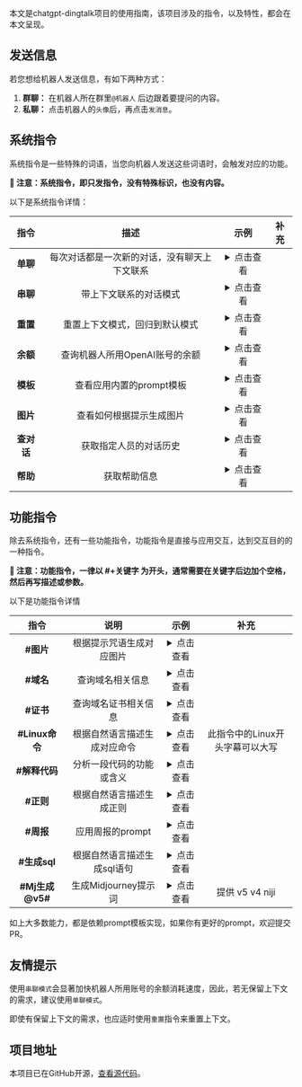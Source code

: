 本文是chatgpt-dingtalk项目的使用指南，该项目涉及的指令，以及特性，都会在本文呈现。

## 发送信息

若您想给机器人发送信息，有如下两种方式：

1. **群聊：** 在机器人所在群里`@机器人` 后边跟着要提问的内容。
2. **私聊：** 点击机器人的`头像`后，再点击`发消息`。

## 系统指令

系统指令是一些特殊的词语，当您向机器人发送这些词语时，会触发对应的功能。

**📢 注意：系统指令，即只发指令，没有特殊标识，也没有内容。**

以下是系统指令详情：


|    指令    |                     描述                     |                             示例                             | 补充 |
| :--------: | :------------------------------------------: | :----------------------------------------------------------: | :--: |
|  **单聊**  | 每次对话都是一次新的对话，没有聊天上下文联系 |    <details><br /><summary>点击查看</summary><br /><img src="https://cdn.staticaly.com/gh/eryajf/tu/main/img/image_20230404_193608.jpg"><br /></details>                                                          |      |
|  **串聊**  |            带上下文联系的对话模式            |     <details><br /><summary>点击查看</summary><br /><img src="https://cdn.staticaly.com/gh/eryajf/tu/main/img/image_20230404_193608.jpg"><br /></details>                                                         |      |
|  **重置**  |        重置上下文模式，回归到默认模式        |        <details><br /><summary>点击查看</summary><br /><img src="https://cdn.staticaly.com/gh/eryajf/tu/main/img/image_20230404_193608.jpg"><br /></details>                                                      |      |
|  **余额**  | 查询机器人所用OpenAI账号的余额 |       <details><br /><summary>点击查看</summary><br /><img src="https://cdn.staticaly.com/gh/eryajf/tu/main/img/image_20230304_222522.jpg"><br /></details>                                                       |      |
|  **模板**  |           查看应用内置的prompt模板           |      <details><br /><summary>点击查看</summary><br /><img src="https://cdn.staticaly.com/gh/eryajf/tu/main/img/image_20230404_193827.jpg"><br /></details>                                                        |      |
|  **图片**  |          查看如何根据提示生成图片          | <details><br /><summary>点击查看</summary><br /><img src="https://cdn.staticaly.com/gh/eryajf/tu/main/img/image_20230404_194125.jpg"><br /></details> |      |
| **查对话** |            获取指定人员的对话历史            |      <details><br /><summary>点击查看</summary><br /><img src="https://cdn.staticaly.com/gh/eryajf/tu/main/img/image_20230404_193938.jpg"><br /></details>                                                        |      |
|  **帮助**  |                 获取帮助信息                 |     <details><br /><summary>点击查看</summary><br /><img src="https://cdn.staticaly.com/gh/eryajf/tu/main/img/image_20230404_202336.jpg"><br /></details>                                                         |      |

## 功能指令

除去系统指令，还有一些功能指令，功能指令是直接与应用交互，达到交互目的的一种指令。

**📢 注意：功能指令，一律以 #+关键字 为开头，通常需要在关键字后边加个空格，然后再写描述或参数。**

以下是功能指令详情

|      指令       |       说明        | 示例 | 补充|
|:-------------:|:---------------:| :--: | :--: |
|    **#图片**    |  根据提示咒语生成对应图片   | <details><br /><summary>点击查看</summary><br /><img src="https://cdn.staticaly.com/gh/eryajf/tu/main/img/image_20230323_150547.jpg"><br /></details> |      |
|    **#域名**    |    查询域名相关信息     |  <details><br /><summary>点击查看</summary><br /><img src="https://cdn.staticaly.com/gh/eryajf/tu/main/img/image_20230404_202620.jpg"><br /></details>    |  |
|    **#证书**    |   查询域名证书相关信息    | <details><br /><summary>点击查看</summary><br /><img src="https://cdn.staticaly.com/gh/eryajf/tu/main/img/image_20230404_202706.jpg"><br /></details>    |  |
| **#Linux命令**  | 根据自然语言描述生成对应命令  | <details><br /><summary>点击查看</summary><br /><img src="https://cdn.staticaly.com/gh/eryajf/tu/main/img/image_20230404_214947.jpg"><br /></details>    | 此指令中的Linux开头字幕可以大写 |
|   **#解释代码**   |  分析一段代码的功能或含义   | <details><br /><summary>点击查看</summary><br /><img src="https://cdn.staticaly.com/gh/eryajf/tu/main/img/image_20230404_215242.jpg"><br /></details>    |  |
|    **#正则**    |  根据自然语言描述生成正则   | <details><br /><summary>点击查看</summary><br /><img src="https://cdn.staticaly.com/gh/eryajf/tu/main/img/image_20230404_220222.jpg"><br /></details>    |  |
|    **#周报**    |   应用周报的prompt   | <details><br /><summary>点击查看</summary><br /><img src="https://cdn.staticaly.com/gh/eryajf/tu/main/img/image_20230404_214335.jpg"><br /></details>    |  |
|  **#生成sql**   | 根据自然语言描述生成sql语句 | <details><br /><summary>点击查看</summary><br /><img src="https://cdn.staticaly.com/gh/eryajf/tu/main/img/image_20230404_221325.jpg"><br /></details>    |  |
| **#Mj生成@v5#** | 生成Midjourney提示词 | <details><br /><summary>点击查看</summary><br /><img src="https://s1.ax1x.com/2023/06/20/pC8PZu9.png"><br /></details>    | 提供 v5 v4 niji  |

如上大多数能力，都是依赖prompt模板实现，如果你有更好的prompt，欢迎提交PR。

## 友情提示

使用`串聊模式`会显著加快机器人所用账号的余额消耗速度，因此，若无保留上下文的需求，建议使用`单聊模式`。

即使有保留上下文的需求，也应适时使用`重置`指令来重置上下文。

## 项目地址

本项目已在GitHub开源，[查看源代码](https://github.com/eryajf/chatgpt-dingtalk)。